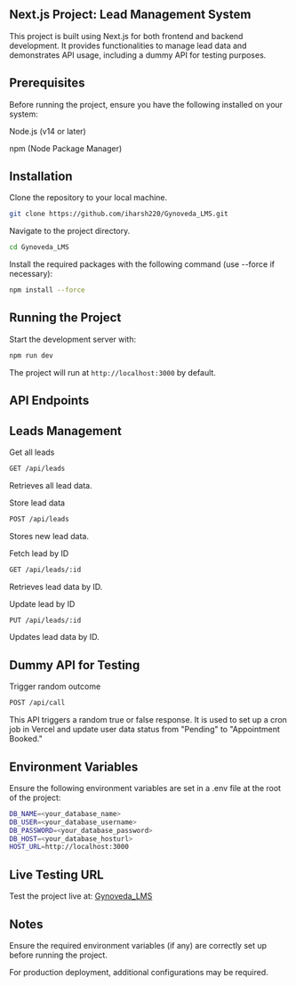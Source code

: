 
## Next.js Project: Lead Management System

This project is built using Next.js for both frontend and backend development. It provides functionalities to manage lead data and demonstrates API usage, including a dummy API for testing purposes.

## Prerequisites

Before running the project, ensure you have the following installed on your system:

Node.js (v14 or later)

npm (Node Package Manager)

## Installation

Clone the repository to your local machine.

```bash
git clone https://github.com/iharsh220/Gynoveda_LMS.git
```

Navigate to the project directory.

```bash
cd Gynoveda_LMS
```

Install the required packages with the following command (use --force if necessary):

```bash
npm install --force
```

## Running the Project

Start the development server with:

```bash
npm run dev
```

The project will run at `http://localhost:3000` by default.

## API Endpoints

## Leads Management

Get all leads

```bash
GET /api/leads
```

Retrieves all lead data.

Store lead data

```bash
POST /api/leads
```

Stores new lead data.

Fetch lead by ID

```bash
GET /api/leads/:id
```

Retrieves lead data by ID.

Update lead by ID

```bash
PUT /api/leads/:id
```

Updates lead data by ID.

## Dummy API for Testing

Trigger random outcome

```bash
POST /api/call
```

This API triggers a random true or false response. It is used to set up a cron job in Vercel and update user data status from "Pending" to "Appointment Booked."

## Environment Variables

Ensure the following environment variables are set in a .env file at the root of the project:

```bash
DB_NAME=<your_database_name>
DB_USER=<your_database_username>
DB_PASSWORD=<your_database_password>
DB_HOST=<your_database_hosturl>
HOST_URL=http://localhost:3000
```

## Live Testing URL

Test the project live at:
[Gynoveda_LMS](https://gynoveda-lms-hnmj.vercel.app/)

## Notes

Ensure the required environment variables (if any) are correctly set up before running the project.

For production deployment, additional configurations may be required.